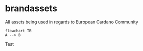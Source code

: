 # brandassets
All assets being used in regards to European Cardano Community

```mermaid
flowchart TB
A --> B
```

Test
